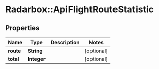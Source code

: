 # Radarbox::ApiFlightRouteStatistic

## Properties
Name | Type | Description | Notes
------------ | ------------- | ------------- | -------------
**route** | **String** |  | [optional] 
**total** | **Integer** |  | [optional] 


